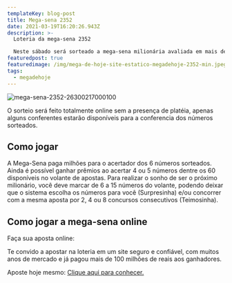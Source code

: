 ```yaml
---
templateKey: blog-post
title: Mega-sena 2352
date: 2021-03-19T16:20:26.943Z
description: >-
  Loteria da mega-sena 2352

  Neste sábado será sorteado a mega-sena milionária avaliada em mais de R$ 32 milhões de reais.
featuredpost: true
featuredimage: /img/mega-de-hoje-site-estatico-megadehoje-2352-min.jpeg
tags:
  - megadehoje
---
```

![mega-sena-2352-26300217000100](/img/mega-de-hoje-site-estatico-megadehoje-2352.png "mega-de-hoje-2352-26300217000100")

O sorteio será feito totalmente online sem a presença de platéia, apenas alguns conferentes estarão disponíveis para a conferencia dos números sorteados.

## **Como jogar**

A Mega-Sena paga milhões para o acertador dos 6 números sorteados. Ainda é possível ganhar prêmios ao acertar 4 ou 5 números dentre os 60 disponíveis no volante de apostas. Para realizar o sonho de ser o próximo milionário, você deve marcar de 6 a 15 números do volante, podendo deixar que o sistema escolha os números para você (Surpresinha) e/ou concorrer com a mesma aposta por 2, 4 ou 8 concursos consecutivos (Teimosinha).

## **Como jogar a mega-sena online**

Faça sua aposta online:

Te convido a apostar na loteria em um site seguro e confiável, com muitos anos de mercado e já pagou mais de 100 milhões de reais aos ganhadores.

Aposte hoje mesmo: [Clique aqui para conhecer.](http://bit.ly/aposte-online)